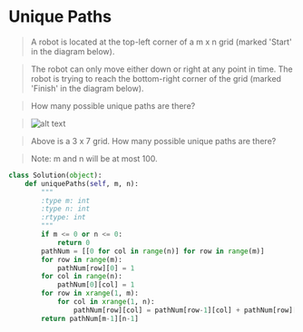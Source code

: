 # Unique Paths

> A robot is located at the top-left corner of a m x n grid (marked 'Start' in the diagram below).

> The robot can only move either down or right at any point in time. The robot is trying to reach the bottom-right corner of the grid (marked 'Finish' in the diagram below).

> How many possible unique paths are there?

> ![alt text](http://leetcode.com/wp-content/uploads/2014/12/robot_maze.png)

> Above is a 3 x 7 grid. How many possible unique paths are there?

> Note: m and n will be at most 100.

```Python
class Solution(object):
    def uniquePaths(self, m, n):
        """
        :type m: int
        :type n: int
        :rtype: int
        """
        if m <= 0 or n <= 0:
            return 0
        pathNum = [[0 for col in range(n)] for row in range(m)]
        for row in range(m):
            pathNum[row][0] = 1
        for col in range(n):
            pathNum[0][col] = 1
        for row in xrange(1, m):
            for col in xrange(1, n):
                pathNum[row][col] = pathNum[row-1][col] + pathNum[row][col-1]
        return pathNum[m-1][n-1]
```
